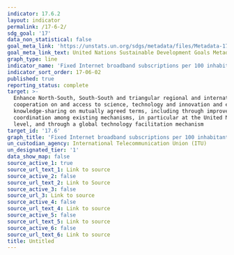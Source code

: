 ```yaml
---
indicator: 17.6.2
layout: indicator
permalink: /17-6-2/
sdg_goal: '17'
data_non_statistical: false
goal_meta_link: 'https://unstats.un.org/sdgs/metadata/files/Metadata-17-06-02.pdf '
goal_meta_link_text: United Nations Sustainable Development Goals Metadata (PDF 211 KB)
graph_type: line
indicator_name: 'Fixed Internet broadband subscriptions per 100 inhabitants, by speed'
indicator_sort_order: 17-06-02
published: true
reporting_status: complete
target: >-
  Enhance North-South, South-South and triangular regional and international
  cooperation on and access to science, technology and innovation and enhance
  knowledge-sharing on mutually agreed terms, including through improved
  coordination among existing mechanisms, in particular at the United Nations
  level, and through a global technology facilitation mechanism
target_id: '17.6'
graph_title: 'Fixed Internet broadband subscriptions per 100 inhabitants, by speed'
un_custodian_agency: International Telecommunication Union (ITU)
un_designated_tier: '1'
data_show_map: false
source_active_1: true
source_url_text_1: Link to source
source_active_2: false
source_url_text_2: Link to Source
source_active_3: false
source_url_3: Link to source
source_active_4: false
source_url_text_4: Link to source
source_active_5: false
source_url_text_5: Link to source
source_active_6: false
source_url_text_6: Link to source
title: Untitled
---
```

